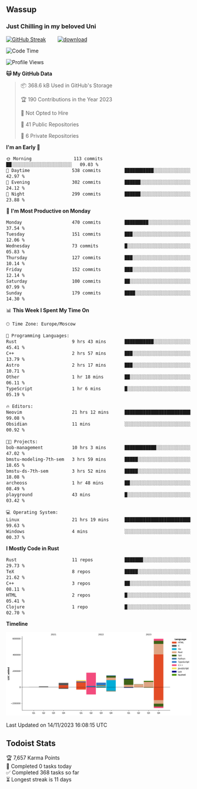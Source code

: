 ## Wassup 
### Just Chilling in my beloved Uni 

<!--
-->

[![GitHub Streak](http://github-readme-streak-stats.herokuapp.com?user=archeoss&theme=shades-of-purple&hide_border=true&date_format=j%20M%5B%20Y%5D)](https://git.io/streak-stats)&nbsp;&nbsp;&nbsp;&nbsp;&nbsp;&nbsp;&nbsp;&nbsp;[![download](https://user-images.githubusercontent.com/68448737/147796309-d8b65b1d-4dde-40d9-b03a-2b42aaa6cd43.jpeg)
](http://bmstu.ru/)

<!--START_SECTION:waka-->
![Code Time](http://img.shields.io/badge/Code%20Time-2%2C055%20hrs%2029%20mins-blue)

![Profile Views](http://img.shields.io/badge/Profile%20Views-0-blue)

**🐱 My GitHub Data** 

> 📦 368.6 kB Used in GitHub's Storage 
 > 
> 🏆 190 Contributions in the Year 2023
 > 
> 🚫 Not Opted to Hire
 > 
> 📜 41 Public Repositories 
 > 
> 🔑 6 Private Repositories 
 > 
**I'm an Early 🐤** 

```text
🌞 Morning                113 commits         ██░░░░░░░░░░░░░░░░░░░░░░░   09.03 % 
🌆 Daytime                538 commits         ███████████░░░░░░░░░░░░░░   42.97 % 
🌃 Evening                302 commits         ██████░░░░░░░░░░░░░░░░░░░   24.12 % 
🌙 Night                  299 commits         ██████░░░░░░░░░░░░░░░░░░░   23.88 % 
```
📅 **I'm Most Productive on Monday** 

```text
Monday                   470 commits         █████████░░░░░░░░░░░░░░░░   37.54 % 
Tuesday                  151 commits         ███░░░░░░░░░░░░░░░░░░░░░░   12.06 % 
Wednesday                73 commits          █░░░░░░░░░░░░░░░░░░░░░░░░   05.83 % 
Thursday                 127 commits         ███░░░░░░░░░░░░░░░░░░░░░░   10.14 % 
Friday                   152 commits         ███░░░░░░░░░░░░░░░░░░░░░░   12.14 % 
Saturday                 100 commits         ██░░░░░░░░░░░░░░░░░░░░░░░   07.99 % 
Sunday                   179 commits         ████░░░░░░░░░░░░░░░░░░░░░   14.30 % 
```


📊 **This Week I Spent My Time On** 

```text
🕑︎ Time Zone: Europe/Moscow

💬 Programming Languages: 
Rust                     9 hrs 43 mins       ███████████░░░░░░░░░░░░░░   45.41 % 
C++                      2 hrs 57 mins       ███░░░░░░░░░░░░░░░░░░░░░░   13.79 % 
Astro                    2 hrs 17 mins       ███░░░░░░░░░░░░░░░░░░░░░░   10.71 % 
Other                    1 hr 18 mins        ██░░░░░░░░░░░░░░░░░░░░░░░   06.11 % 
TypeScript               1 hr 6 mins         █░░░░░░░░░░░░░░░░░░░░░░░░   05.19 % 

🔥 Editors: 
Neovim                   21 hrs 12 mins      █████████████████████████   99.08 % 
Obsidian                 11 mins             ░░░░░░░░░░░░░░░░░░░░░░░░░   00.92 % 

🐱‍💻 Projects: 
bob-management           10 hrs 3 mins       ████████████░░░░░░░░░░░░░   47.02 % 
bmstu-modeling-7th-sem   3 hrs 59 mins       █████░░░░░░░░░░░░░░░░░░░░   18.65 % 
bmstu-ds-7th-sem         3 hrs 52 mins       █████░░░░░░░░░░░░░░░░░░░░   18.08 % 
archeoss                 1 hr 48 mins        ██░░░░░░░░░░░░░░░░░░░░░░░   08.49 % 
playground               43 mins             █░░░░░░░░░░░░░░░░░░░░░░░░   03.42 % 

💻 Operating System: 
Linux                    21 hrs 19 mins      █████████████████████████   99.63 % 
Windows                  4 mins              ░░░░░░░░░░░░░░░░░░░░░░░░░   00.37 % 
```

**I Mostly Code in Rust** 

```text
Rust                     11 repos            ███████░░░░░░░░░░░░░░░░░░   29.73 % 
TeX                      8 repos             █████░░░░░░░░░░░░░░░░░░░░   21.62 % 
C++                      3 repos             ██░░░░░░░░░░░░░░░░░░░░░░░   08.11 % 
HTML                     2 repos             █░░░░░░░░░░░░░░░░░░░░░░░░   05.41 % 
Clojure                  1 repo              █░░░░░░░░░░░░░░░░░░░░░░░░   02.70 % 
```



**Timeline**

![Lines of Code chart](https://raw.githubusercontent.com/archeoss/archeoss/master/assets/bar_graph.png)


 Last Updated on 14/11/2023 16:08:15 UTC
<!--END_SECTION:waka-->

## Todoist Stats

<!-- TODO-IST:START -->
🏆  7,657 Karma Points           
🌸  Completed 0 tasks today           
✅  Completed 368 tasks so far           
⏳  Longest streak is 11 days
<!-- TODO-IST:END -->
